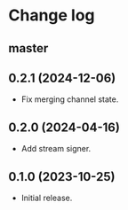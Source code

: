 # Change log

## master

## 0.2.1 (2024-12-06)

- Fix merging channel state.

## 0.2.0 (2024-04-16)

- Add stream signer.

## 0.1.0 (2023-10-25)

- Initial release.

[@palkan]: https://github.com/palkan
